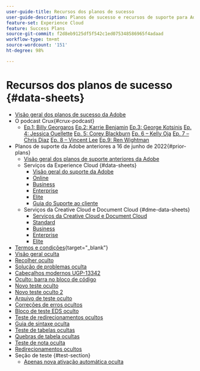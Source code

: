 ```yaml
---
user-guide-title: Recursos dos planos de sucesso
user-guide-description: Planos de sucesso e recursos de suporte para Adobe Experience Cloud e Adobe Experience Platform.
feature-set: Experience Cloud
feature: Success Plans
source-git-commit: f2d8eb9125df5f542c1ed075348586965f4adaad
workflow-type: tm+mt
source-wordcount: '151'
ht-degree: 98%

---
```



# Recursos dos planos de sucesso {#data-sheets}

+ [Visão geral dos planos de sucesso da Adobe](overview.md)
+ O podcast Crux{#crux-podcast}
   + [Ep.1: Billy Georgaros](episode1.md)
     [Ep.2: Karrie Benjamin](episode2.md)
     [Ep.3: George Kotsinis](episode3.md)
     [Ep. 4: Jessica Ouellette](episode4.md)
     [Ep. 5: Corey Blackburn](episode5.md)
     [Ep. 6 – Kelly Oja](episode6.md)
     [Ep. 7 – Chris Diaz](episode7.md)
     [Ep. 8 – Vincent Lee](episode8.md)
     [Ep.9: Ren Wightman](episode9.md)
+ Planos de suporte da Adobe anteriores a 16 de junho de 2022{#prior-plans}
   + [Visão geral dos planos de suporte anteriores da Adobe](overview-prior-plans.md)
   + Serviços da Experience Cloud {#data-sheets}
      + [Visão geral do suporte da Adobe](dx-overview.md)
      + [Online](online.md)
      + [Business](business.md)
      + [Enterprise](enterprise.md)
      + [Elite](elite.md)
      + [Guia do Suporte ao cliente](support-guide.md)
   + Serviços da Creative Cloud e Document Cloud {#dme-data-sheets}
      + [Serviços da Creative Cloud e Document Cloud](dme-overview.md)
      + [Standard](dme-standard.md)
      + [Business](dme-business.md)
      + [Enterprise](dme-enterprise.md)
      + [Elite](dme-elite.md)
+ [Termos e condições](https://helpx.adobe.com/br/support/programs/support-policies-terms-conditions.html){target="_blank"}
+ [Visão geral oculta](hidden-overview.md)
+ [Recolher oculto](hidden-collapse.md)
+ [Solução de problemas oculta](hidden-trouble.md)
+ [Cabeçalhos modernos UGP-13342](hidden-funky-headings.md)
+ [Oculto: barra no bloco de código](hidden/slashes-in-code-blocks.md)
+ [Novo teste oculto](hidden-new-test.md)
+ [Novo teste oculto 2](hidden-new-test-2.md)
+ [Arquivo de teste oculto](hidden-test.md)
+ [Correções de erros ocultos](hidden/bug-fixes.md)
+ [Bloco de teste EDS oculto](hidden/test-page.md)
+ [Teste de redirecionamentos ocultos](hidden/test-redirection.md)
+ [Guia de sintaxe oculta](hidden/syntax-style-guide.md)
+ [Teste de tabelas ocultas](hidden/tables.md)
+ [Quebras de tabela ocultas](hidden/table-breaks.md)
+ [Teste de nota oculta](hidden/note-test.md)
+ [Redirecionamentos ocultos](hidden/redirect-tests.md)
+ Seção de teste {#test-section}
   + [Apenas nova ativação automática oculta](hidden/autoactivate.md)

<!--
+ [Hidden Lakshay test](hidden-lakshay-test.md)

+ [Hidden table breaks](hidden/table-breaks.md)


Articles must be added to this TOC file in order to render.

Use this list format to specify links to articles and section headings that expand and collapse in the left rail of the user guide.

An article link CANNOT be used as a section heading.
-->
